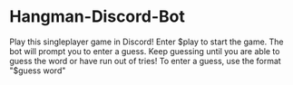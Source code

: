 # Hangman-Discord-Bot

Play this singleplayer game in Discord! Enter $play to start the game. The bot will prompt you to enter a guess. Keep guessing until you are able to guess the word or have run out of tries! To enter a guess, use the format "$guess word"
